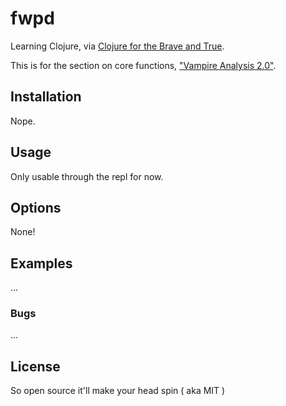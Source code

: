 # fwpd

Learning Clojure, via [Clojure for the Brave and True](http://www.braveclojure.com/).

This is for the section on core functions, ["Vampire Analysis 2.0"](http://www.braveclojure.com/core-functions-in-depth/#5_1__Vampire_Analysis_2_0).

## Installation

Nope.

## Usage

Only usable through the repl for now.

## Options

None!

## Examples

...

### Bugs

...

## License

So open source it'll make your head spin ( aka MIT )
